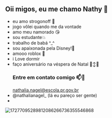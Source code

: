 ## Oii migos, eu me chamo Nathy 👋 ##
- eu amo strogonoff 🤩
- jogo vôlei quando me da vontade 
- amo meu namorado 😘
- sou estudante💥
- trabalho de babá ^_^
- sou apaixonada pela Disney!💞
- amooo roblox 🫶
- i Love dormir
- faço aniversário na véspera de Natal 🙂‍↕️🫨
  ### Entre em contato comigo 📫🥳
  nathalia.nagel@escola.pr.gov.br
 - @nathalianagel_ (lá eu pareço ser gente)
- 
![17277095289812086266736355546868](https://github.com/user-attachments/assets/e09775bc-4563-46b1-83c1-25a7e180d959)
